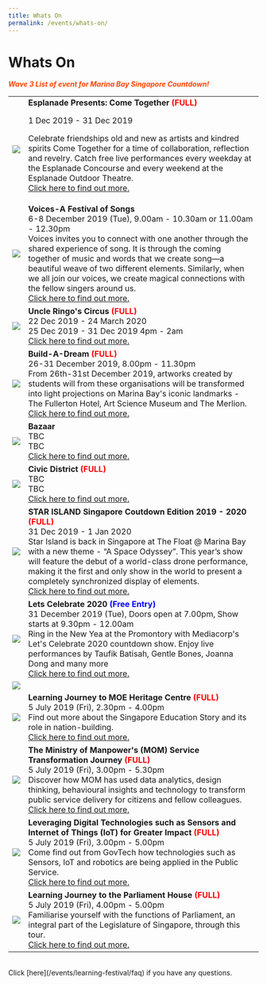 ```yaml
---
title: Whats On
permalink: /events/whats-on/
---
```


# Whats On

<font color="orangered"><i><b>Wave 3 List of event for Marina Bay Singapore Countdown!</b></i></font>

<table>
<tr>
    <td>
      <a href="https://ura-mbsc2020-staging.netlify.com/nyan"> <img src="/images/Picture1.jpg" /></a>
    </td>
    <td>
      <b>Esplanade Presents: Come Together<font color="red"> (FULL)</font></b>
      <br>
      <p> 1 Dec 2019 - 31 Dec 2019
      <br>          
      <p>Celebrate friendships old and new as artists and kindred spirits Come Together for a time of collaboration, reflection and revelry. Catch free live performances every weekday at the Esplanade Concourse and every weekend at the Esplanade Outdoor Theatre.
      <br><a href="https://www.esplanade.com/festivals-and-series/come-together/2019">Click here to find out more.</a>
    </td>
</tr>  
<tr>
    <td>
      <a href="www.esplanade.com/voices"> <img src="Voices-Esplanade.jpg" /></a>
    </td>
    <td>
      <b>Voices-A Festival of Songs</b>
      <br>6-8 December 2019 (Tue), 9.00am - 10.30am or 11.00am - 12.30pm
      <br>Voices invites you to connect with one another through the shared experience of song. It is through the coming together of music and words that we create song—a beautiful weave of two different elements. Similarly, when we all join our voices, we create magical connections with the fellow singers around us.
      <br><a href="www.esplanade.com/voices">Click here to find out more.</a>
    </td>
  </tr>
<tr>
    <td>
      <a href="/events/learning-journeys/event-details/LA_DWP"> <img src="/images/Picture1.jpg" /></a>
    </td>
    <td>
      <b>Uncle Ringo's Circus<font color="red"> (FULL)</font></b>
      <br>22 Dec 2019 - 24 March 2020
      <br>25 Dec 2019 - 31 Dec 2019 4pm - 2am
      <br><a href="/events/learning-journeys/event-details/LA_DWP">Click here to find out more.</a>
    </td>
  </tr>  
<tr>
    <td>
      <a href="/events/learning-journeys/event-details/LC_FC_HDB"> <img src="/images/Picture1.jpg" /></a>
    </td>
    <td>
      <b>Build-A-Dream<font color="red"> (FULL)</font></b>
      <br>26-31 December 2019, 8.00pm - 11.30pm
      <br>From 26th-31st December 2019, artworks created by students will from these organisations will be transformed into light projections on Marina Bay's iconic landmarks - The Fullerton Hotel, Art Science Museum and The Merlion.
      <br><a href="/events/learning-journeys/event-details/LC_FC_HDB">Click here to find out more.</a>
    </td>
  </tr>
<tr>
    <td>
      <a href="/events/learning-journeys/event-details/LJ_OJoTSaVS"> <img src="/images/Picture1.jpg" /></a>
    </td>
    <td>
      <b>Bazaar</b>
      <br>TBC
      <br>TBC
      <br><a href="/events/learning-journeys/event-details/LJ_OJoTSaVS">Click here to find out more.</a>
    </td>
  </tr>  
<tr>
    <td>
      <a href="/events/learning-journeys/event-details/LJ_TelokBlangahTour"> <img src="/images/Picture1.jpg" /></a>
    </td>
    <td>
      <b>Civic District<font color="red"> (FULL)</font></b>
      <br>TBC
      <br>TBC
      <br><a href="/events/learning-journeys/event-details/LJ_TelokBlangahTour">Click here to find out more.</a>
    </td>
</tr>  
<tr>
    <td>
      <a href="https://star-island.sg/"> <img src="Voices (Esplanade).jpg" /></a>
    </td>
    <td>
      <b>STAR ISLAND Singapore Coutdown Edition 2019 - 2020<font color="red"> (FULL)</font></b>
      <br>31 Dec 2019 - 1 Jan 2020
      <br> Star Island is back in Singapore at The Float @ Marina Bay with a new theme - “A Space Odyssey”. This year’s show will feature the debut of a world-class drone performance, making it the first and only show in the world to present a completely synchronized display of elements.     
 <br><a href="https://star-island.sg/">Click here to find out more.</a>
    </td>
</tr>  
<tr>
    <td>
      <a href="/events/learning-journeys/event-details/LJ_SGOEngage"> <img src="/images/Picture1.jpg" /></a>
    </td>
    <td>
      <b>Lets Celebrate 2020<font color="blue"> (Free Entry)</font></b>
      <br>31 December 2019 (Tue), Doors open at 7.00pm, Show starts at 9.30pm - 12.00am
      <br>Ring in the New Yea at the Promontory with Mediacorp's Let's Celebrate 2020 countdown show. Enjoy live performances by Taufik Batisah, Gentle Bones, Joanna Dong and many more
      <br><a href="/events/learning-journeys/event-details/LJ_SGOEngage">Click here to find out more.</a>
    </td>
</tr>    
<tr>
    <td>
      <a href="/events/learning-journeys/event-details/LC_FC_HDB"> <img src="/images/Picture1.jpg" /></a>
    </td>
  <tr>
    <td> 
      <a href="/events/learning-journeys/event-details/LJ_moeheritage"> <img src="/images/Picture1.jpg" /></a>
    </td>
    <td>
      <b>Learning Journey to MOE Heritage Centre<font color="red"> (FULL)</font></b>
      <br>5 July 2019 (Fri), 2.30pm - 4.00pm
      <br>Find out more about the Singapore Education Story and its role in nation-building.
      <br><a href="/events/learning-journeys/event-details/LJ_moeheritage">Click here to find out more.</a>
    </td>
  </tr>  
  <tr>
     <td>
      <a href="/events/learning-journeys/event-details/LJ_momservice"> <img src="/images/Picture1.jpg" /></a>
    </td>
    <td>
      <b>The Ministry of Manpower's (MOM) Service Transformation Journey<font color="red"> (FULL)</font></b>
      <br>5 July 2019 (Fri), 3.00pm - 5.30pm
      <br>Discover how MOM has used data analytics, design thinking, behavioural insights and technology to transform public service delivery for citizens and fellow colleagues. 
      <br><a href="/events/learning-journeys/event-details/LJ_momservice">Click here to find out more.</a>
    </td>
  </tr>
  <tr>
    <td>
      <a href="/events/learning-journeys/event-details/LJ_sensoriot"> <img src="/images/Picture1.jpg" /></a>
    </td>
    <td>
      <b>Leveraging Digital Technologies such as Sensors and Internet of Things (IoT) for Greater Impact <font color="red"> (FULL)</font></b>
      <br>5 July 2019 (Fri), 3.00pm - 5.00pm
      <br>Come find out from GovTech how technologies such as Sensors, IoT and robotics are being applied in the Public Service.
      <br><a href="/events/learning-journeys/event-details/LJ_sensoriot">Click here to find out more.</a>
    </td>
  </tr>
  <tr>
    <td>
      <a href="/events/learning-journeys/event-details/LJ_ ParliamentHouse"> <img src="/images/Picture1.jpg" /></a>
    </td>
    <td>
      <b>Learning Journey to the Parliament House<font color="red"> (FULL)</font></b>
      <br>5 July 2019 (Fri), 4.00pm - 5.00pm
      <br>Familiarise yourself with the functions of Parliament, an integral part of the Legislature of Singapore, through this tour.        <br><a href="/events/learning-journeys/event-details/LJ_ ParliamentHouse">Click here to find out more.</a>
    </td>
  </tr>
</table>
<br> Click [here](/events/learning-festival/faq) if you have any questions. 

